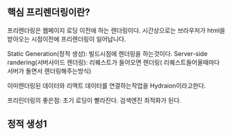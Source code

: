## 핵심 프리렌더링이란?
프리렌더링은 웹페이지 로딩 이전에 하는 렌더링이다.
시간상으로는 브라우저가 html을 받아오는 시점이전에 프리렌더링이 일어납니다.

Static Generation(정적 생성):  빌드시점에 렌더링을  하는것이다.
Server-side randering(서버사이드 렌더링): 리퀘스트가 들어오면 렌더링( 리퀘스트들어올때마다 서버가 돌면서 렌더링해주는방식)

이미렌더링된 데이터와 리액트 데이터를 연결하는작업을 Hydraion이라고한다.

프리린더링의 좋은점: 초기 로딩이 빨라진다. 검색엔진 최적화가 된다.

## 정적 생성1

